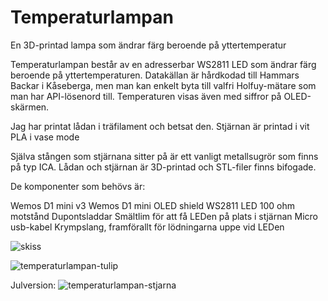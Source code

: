 # Temperaturlampan
En 3D-printad lampa som ändrar färg beroende på yttertemperatur

Temperaturlampan består av en adresserbar WS2811 LED som ändrar färg beroende på yttertemperaturen. Datakällan är hårdkodad till Hammars Backar i Kåseberga, men man kan enkelt byta till valfri Holfuy-mätare som man har API-lösenord till. Temperaturen visas även med siffror på OLED-skärmen.

Jag har printat lådan i träfilament och betsat den. Stjärnan är printad i vit PLA i vase mode

Själva stången som stjärnana sitter på är ett vanligt metallsugrör som finns på typ ICA. Lådan och stjärnan är 3D-printad och STL-filer finns bifogade.

De komponenter som behövs är:

Wemos D1 mini v3
Wemos D1 mini OLED shield
WS2811 LED
100 ohm motstånd
Dupontsladdar
Smältlim för att få LEDen på plats i stjärnan
Micro usb-kabel
Krympslang, framförallt för lödningarna uppe vid LEDen

![skiss](https://github.com/duelago/Temperaturlampan/assets/12539239/adb47f02-b3e3-48fd-9842-8540c615630b)



![temperaturlampan-tulip](https://github.com/duelago/Temperaturlampan/assets/12539239/87550a2e-41df-498f-b439-62fd7137fa43)


Julversion:
![temperaturlampan-stjarna](https://github.com/duelago/Temperaturlampan/assets/12539239/3af25f29-aa95-4592-a9a4-02e15cef8af8)
